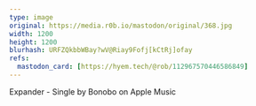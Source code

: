 ```yaml
---
type: image
original: https://media.r0b.io/mastodon/original/368.jpg
width: 1200
height: 1200
blurhash: URFZQkbbWBay?wV@Riay9Fofj[kCtRj]ofay
refs:
  mastodon_card: [https://hyem.tech/@rob/112967570446586849]
---
```


Expander - Single by Bonobo on Apple Music
